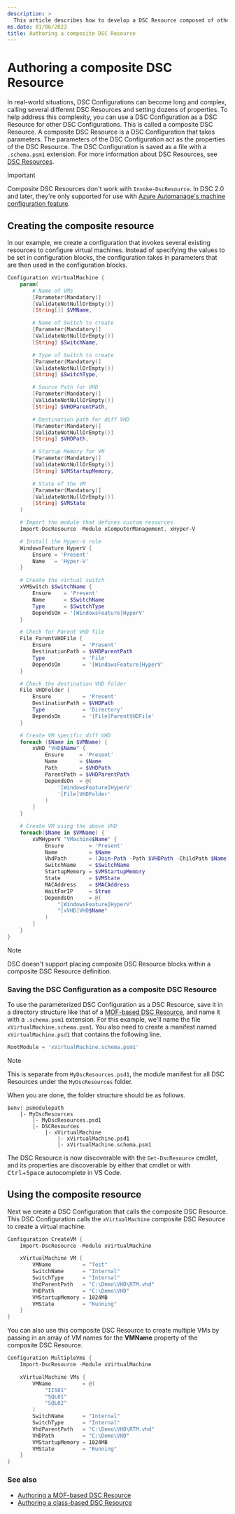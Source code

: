 ```yaml
---
description: >
  This article describes how to develop a DSC Resource composed of other DSC Resources
ms.date: 01/06/2023
title: Authoring a composite DSC Resource
---
```


# Authoring a composite DSC Resource

In real-world situations, DSC Configurations can become long and complex, calling several different
DSC Resources and setting dozens of properties. To help address this complexity, you can use a DSC
Configuration as a DSC Resource for other DSC Configurations. This is called a composite DSC
Resource. A composite DSC Resource is a DSC Configuration that takes parameters. The parameters of
the DSC Configuration act as the properties of the DSC Resource. The DSC Configuration is saved as a
file with a `.schema.psm1` extension. For more information about DSC Resources, see
[DSC Resources][1].

> [!IMPORTANT]
> Composite DSC Resources don't work with `Invoke-DscResource`. In DSC 2.0 and later, they're only
> supported for use with [Azure Automanage's machine configuration feature][2].

## Creating the composite resource

In our example, we create a configuration that invokes several existing resources to configure
virtual machines. Instead of specifying the values to be set in configuration blocks, the
configuration takes in parameters that are then used in the configuration blocks.

```powershell
Configuration xVirtualMachine {
    param(
        # Name of VMs
        [Parameter(Mandatory)]
        [ValidateNotNullOrEmpty()]
        [String[]] $VMName,

        # Name of Switch to create
        [Parameter(Mandatory)]
        [ValidateNotNullOrEmpty()]
        [String] $SwitchName,

        # Type of Switch to create
        [Parameter(Mandatory)]
        [ValidateNotNullOrEmpty()]
        [String] $SwitchType,

        # Source Path for VHD
        [Parameter(Mandatory)]
        [ValidateNotNullOrEmpty()]
        [String] $VHDParentPath,

        # Destination path for diff VHD
        [Parameter(Mandatory)]
        [ValidateNotNullOrEmpty()]
        [String] $VHDPath,

        # Startup Memory for VM
        [Parameter(Mandatory)]
        [ValidateNotNullOrEmpty()]
        [String] $VMStartupMemory,

        # State of the VM
        [Parameter(Mandatory)]
        [ValidateNotNullOrEmpty()]
        [String] $VMState
    )

    # Import the module that defines custom resources
    Import-DscResource -Module xComputerManagement, xHyper-V

    # Install the Hyper-V role
    WindowsFeature HyperV {
        Ensure = 'Present'
        Name   = 'Hyper-V'
    }

    # Create the virtual switch
    xVMSwitch $SwitchName {
        Ensure    = 'Present'
        Name      = $SwitchName
        Type      = $SwitchType
        DependsOn = '[WindowsFeature]HyperV'
    }

    # Check for Parent VHD file
    File ParentVHDFile {
        Ensure          = 'Present'
        DestinationPath = $VHDParentPath
        Type            = 'File'
        DependsOn       = '[WindowsFeature]HyperV'
    }

    # Check the destination VHD folder
    File VHDFolder {
        Ensure          = 'Present'
        DestinationPath = $VHDPath
        Type            = 'Directory'
        DependsOn       = '[File]ParentVHDFile'
    }

    # Create VM specific diff VHD
    foreach ($Name in $VMName) {
        xVHD "VHD$Name" {
            Ensure     = 'Present'
            Name       = $Name
            Path       = $VHDPath
            ParentPath = $VHDParentPath
            DependsOn  = @(
                '[WindowsFeature]HyperV'
                '[File]VHDFolder'
            )
        }
    }

    # Create VM using the above VHD
    foreach($Name in $VMName) {
        xVMHyperV "VMachine$Name" {
            Ensure        = 'Present'
            Name          = $Name
            VhdPath       = (Join-Path -Path $VHDPath -ChildPath $Name)
            SwitchName    = $SwitchName
            StartupMemory = $VMStartupMemory
            State         = $VMState
            MACAddress    = $MACAddress
            WaitForIP     = $true
            DependsOn     = @(
                "[WindowsFeature]HyperV"
                "[xVHD]VHD$Name"
            )
        }
    }
}
```

> [!NOTE]
> DSC doesn't support placing composite DSC Resource blocks within a composite DSC Resource
> definition.

### Saving the DSC Configuration as a composite DSC Resource

To use the parameterized DSC Configuration as a DSC Resource, save it in a directory structure like
that of a [MOF-based DSC Resource][3], and name it with a `.schema.psm1` extension. For this
example, we'll name the file `xVirtualMachine.schema.psm1`. You also need to create a manifest named
`xVirtualMachine.psd1` that contains the following line.

```powershell
RootModule = 'xVirtualMachine.schema.psm1'
```

> [!NOTE]
> This is separate from `MyDscResources.psd1`, the module manifest for all DSC Resources under the
> `MyDscResources` folder.

When you are done, the folder structure should be as follows.

```text
$env: psmodulepath
    |- MyDscResources
        |- MyDscResources.psd1
        |- DSCResources
            |- xVirtualMachine
                |- xVirtualMachine.psd1
                |- xVirtualMachine.schema.psm1
```

The DSC Resource is now discoverable with the `Get-DscResource` cmdlet, and its properties are
discoverable by either that cmdlet or with <kbd>Ctrl</kbd>+<kbd>Space</kbd> autocomplete in VS
Code.

## Using the composite resource

Next we create a DSC Configuration that calls the composite DSC Resource. This DSC Configuration
calls the `xVirtualMachine` composite DSC Resource to create a virtual machine.

```powershell
Configuration CreateVM {
    Import-DscResource -Module xVirtualMachine

    xVirtualMachine VM {
        VMName          = "Test"
        SwitchName      = "Internal"
        SwitchType      = "Internal"
        VhdParentPath   = "C:\Demo\VHD\RTM.vhd"
        VHDPath         = "C:\Demo\VHD"
        VMStartupMemory = 1024MB
        VMState         = "Running"
    }
}
```

You can also use this composite DSC Resource to create multiple VMs by passing in an array of VM
names for the **VMName** property of the composite DSC Resource.

```PowerShell
Configuration MultipleVms {
    Import-DscResource -Module xVirtualMachine

    xVirtualMachine VMs {
        VMName          = @(
            "IIS01"
            "SQL01"
            "SQL02"
        )
        SwitchName      = "Internal"
        SwitchType      = "Internal"
        VhdParentPath   = "C:\Demo\VHD\RTM.vhd"
        VHDPath         = "C:\Demo\VHD"
        VMStartupMemory = 1024MB
        VMState         = "Running"
    }
}
```

### See also

- [Authoring a MOF-based DSC Resource][4]
- [Authoring a class-based DSC Resource][5]

<!-- Reference Links -->

[1]: ../../../concepts/resources.md
[2]: /azure/governance/machine-configuration/overview
[3]: mof-based.md#create-the-required-folder-structure
[4]: mof-based.md
[5]: class-based.md
